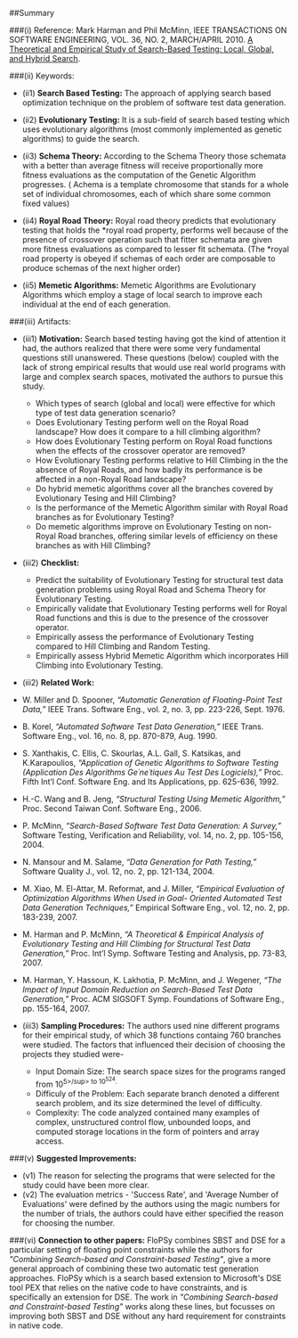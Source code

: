 ##Summary

###(i) Reference: Mark Harman and Phil McMinn, IEEE TRANSACTIONS ON SOFTWARE ENGINEERING, VOL. 36, NO. 2, MARCH/APRIL 2010. [A Theoretical and Empirical Study of Search-Based Testing: Local, Global, and Hybrid Search](http://ieeexplore.ieee.org/xpls/abs_all.jsp?arnumber=5342440&tag=1). 

###(ii) Keywords:
* (ii1) **Search Based Testing:** The approach of applying search based optimization technique on the problem of software test data generation.

* (ii2) **Evolutionary Testing:** It is a sub-field of search based testing which uses evolutionary algorithms (most commonly implemented as genetic algorithms) to guide the search.

* (ii3) **Schema Theory:** According to the Schema Theory those schemata with a better than average fitness will
receive proportionally more fitness evaluations as the computation of the Genetic Algorithm progresses. ( Achema is a template chromosome that stands for a whole set of individual chromosomes, each of which share some common fixed values)

* (ii4) **Royal Road Theory:** Royal road theory predicts that evolutionary testing that holds the *royal road property, performs well because of the presence of crossover operation such that fitter schemata are given more fitness evaluations as compared to lesser fit schemata. (The *royal road property is obeyed if schemas of each order are composable
to produce schemas of the next higher order)

* (ii5) **Memetic Algorithms:** Memetic Algorithms are Evolutionary Algorithms which employ a stage of local search to improve each individual at the end of each generation.

###(iii) Artifacts:

* (iii1) **Motivation:** Search based testing having got the kind of attention it had, the authors realized that there were some very fundamental questions still unanswered. These questions (below) coupled with the lack of strong empirical results that would use real world programs with large and complex search spaces, motivated the authors to pursue this study.
  * Which types of search (global and local)  were effective for which type of test data generation scenario?
  * Does Evolutionary Testing perform well on the Royal Road landscape? How does it compare to a hill climbing algorithm?
  * How does Evolutionary Testing perform on Royal Road functions when the effects of the crossover operator are removed?
  * How Evolutionary Testing performs relative to Hill Climbing in the the absence of Royal Roads, and how badly its performance is be affected in a non-Royal Road landscape?
  * Do hybrid memetic algorithms cover all the branches covered by Evolutionary Tesing and Hill Climbing?
  * Is the performance of the Memetic Algorithm similar with Royal Road branches as for Evolutionary Testing?
  * Do memetic algorithms improve on Evolutionary Testing on non-Royal Road branches, offering similar levels of efficiency on these branches as with Hill Climbing?
 
* (iii2) **Checklist:** 
  * Predict the suitability of Evolutionary Testing for structural test data generation problems using Royal Road and Schema Theory for Evolutionary Testing.
  * Empirically validate that Evolutionary Testing performs well for Royal Road functions and this is due to the presence of the crossover operator.
  * Empirically assess the performance of Evolutionary Testing compared to Hill Climbing and Random Testing.
  * Empirically assess Hybrid Memetic Algorithm which incorporates Hill Climbing into Evolutionary Testing.

* (iii2) **Related Work:** 
 * W. Miller and D. Spooner, _“Automatic Generation of Floating-Point Test Data,”_ IEEE Trans. Software Eng., vol. 2, no. 3,
pp. 223-226, Sept. 1976.
 * B. Korel, _“Automated Software Test Data Generation,”_ IEEE Trans. Software Eng., vol. 16, no. 8, pp. 870-879, Aug. 1990.
 * S. Xanthakis, C. Ellis, C. Skourlas, A.L. Gall, S. Katsikas, and K.Karapoulios, _“Application of Genetic Algorithms to Software Testing (Application Des Algorithms Ge´ne´tiques Au Test Des Logiciels),”_ Proc. Fifth Int’l Conf. Software Eng. and Its Applications, pp. 625-636, 1992.
 * H.-C. Wang and B. Jeng, _“Structural Testing Using Memetic Algorithm,”_ Proc. Second Taiwan Conf. Software Eng., 2006.
 * P. McMinn, _“Search-Based Software Test Data Generation: A Survey,”_ Software Testing, Verification and Reliability, vol. 14, no. 2, pp. 105-156, 2004.
 * N. Mansour and M. Salame, _“Data Generation for Path Testing,”_ Software Quality J., vol. 12, no. 2, pp. 121-134, 2004.
 * M. Xiao, M. El-Attar, M. Reformat, and J. Miller, _“Empirical Evaluation of Optimization Algorithms When Used in Goal- Oriented Automated Test Data Generation Techniques,”_ Empirical Software Eng., vol. 12, no. 2, pp. 183-239, 2007.
 * M. Harman and P. McMinn, _“A Theoretical & Empirical Analysis of Evolutionary Testing and Hill Climbing for Structural Test Data Generation,”_ Proc. Int’l Symp. Software Testing and Analysis, pp. 73-83, 2007.
 * M. Harman, Y. Hassoun, K. Lakhotia, P. McMinn, and J. Wegener, _“The Impact of Input Domain Reduction on Search-Based Test Data Generation,”_ Proc. ACM SIGSOFT Symp. Foundations of Software Eng., pp. 155-164, 2007.

* (iii3) **Sampling Procedures:** The authors used nine different programs for their empirical study, of which 38 functions containg 760 branches were studied. The factors that influenced their decision of choosing the projects they studied were-
  * Input Domain Size: The search space sizes for the programs ranged from 10<sup>5>/sup> to 10<sup>524</sup>. 
  * Difficuly of the Problem: Each separate branch denoted a different search problem, and its size determined the level of difficulty.
  * Complexity: The code analyzed contained many examples of complex, unstructured control flow, unbounded loops, and computed storage locations in the form of pointers and array access.
  
###(v) **Suggested Improvements:**
* (v1) The reason for selecting the programs that were selected for the study could have been more clear.
* (v2) The evaluation metrics - 'Success Rate', and 'Average Number of Evaluations' were defined by the authors using the magic numbers for the number of trials, the authors could have either specified the reason for choosing the number.

###(vi) **Connection to other papers:**
FloPSy combines SBST and DSE for a particular setting of floating point constraints while the authors for _"Combining Search-based and Constraint-based Testing"_, give a more general approach of combining these two automatic test generation approaches. FloPSy which is a search based extension to Microsoft's DSE tool PEX that relies on the native code to have constraints, and is specifically an extension for DSE. The work in _"Combining Search-based and Constraint-based Testing"_ works along these lines, but focusses on improving both SBST and DSE without any hard requirement for constraints in native code.


